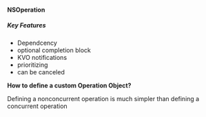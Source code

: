 
#### NSOperation

##### Key Features
- Dependcency
- optional completion block
- KVO notifications
- prioritizing
- can be canceled


**How to define a custom Operation Object?**

Defining a nonconcurrent operation is much simpler than defining a concurrent operation